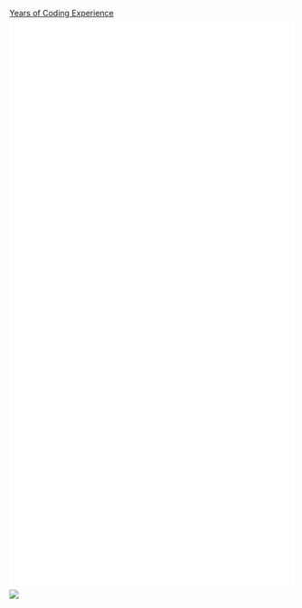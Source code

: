[Years of Coding Experience](https://github.com/echolumaque/echolumaque/blob/main/github-metrics.svg)
<img src="https://github.com/echolumaque/echolumaque/blob/main/github-metrics.svg">
<img src="https://pupcj.files.wordpress.com/2020/04/itech-student-.jpg">
